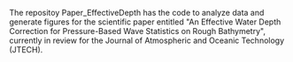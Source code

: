 The repositoy Paper_EffectiveDepth has the code to analyze data and generate figures for the scientific paper entitled "An Effective Water Depth Correction for Pressure-Based Wave Statistics on Rough Bathymetry", currently in review for the Journal of Atmospheric and Oceanic Technology (JTECH).
